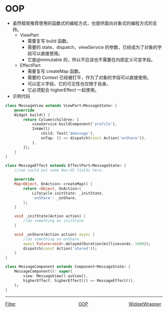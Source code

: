 <!--
 * @Author: zhengyuan
 * @LastEditors: zhengyuan
 * @Description: file content
 * @Date: 2019-04-25 17:28:15
 * @LastEditTime: 2019-04-26 10:07:39
 -->
# OOP

-   虽然框架推荐使用的函数式的编程方式，也提供面向对象式的编程方式的支持。
    -   ViewPart
        -   需要复写 build 函数。
        -   需要的 state，dispatch，viewService 的参数，已经成为了对象的字段可以直接使用。
        -   它是@immutable 的，所以不应该也不需要在内部定义可变字段。
    -   EffectPart
        -   需要复写 createMap 函数。
        -   需要的 Context 已经被打平，作为了对象的字段可以直接使用。
        -   可以定义字段，它的可见性也仅限于自身。
        -   它必须配合 higherEffect 一起使用。
-   示例代码

```dart
class MessageView extends ViewPart<MessageState> {
    @override
    Widget build() {
        return Column(children: [
            viewService.buildComponent('profile'),
            InkWell(
                child: Text('$message'),
                onTap: () => dispatch(const Action('onShare')),
            ),
        ]);
    }
}

class MessageEffect extends EffectPart<MessageState> {
    ///we could put some Non-UI fields here.

    @override
    Map<Object, OnAction> createMap() {
        return <Object, OnAction>{
            Lifecycle.initState: _initState,
            'onShare': _onShare,
        };
    }

    void _initState(Action action) {
        //do something on initState
    }

    void _onShare(Action action) async {
        //do something on onShare
        await Future<void>.delayed(Duration(milliseconds: 1000));
        dispatch(const Action('shared'));
    }
}

class MessageComponent extends Component<MessageState> {
    MessageComponent(): super(
        view: MessageView().asView(),
        higherEffect: higherEffect(() => MessageEffect()),
    );
}
```
---
<div style="width:100%;height:40px;">
    <a style="width:33%;float:left;" href="./Filter-cn.md">Filter</a>
    <a style="width:33%;float:left;text-align:center;" href="./OOP-cn.md">OOP</a>
    <a style="width:33%;float:left;text-align:right;" href="./Widget-Wrapper-cn.md">WidgetWrapper</a>
</div>